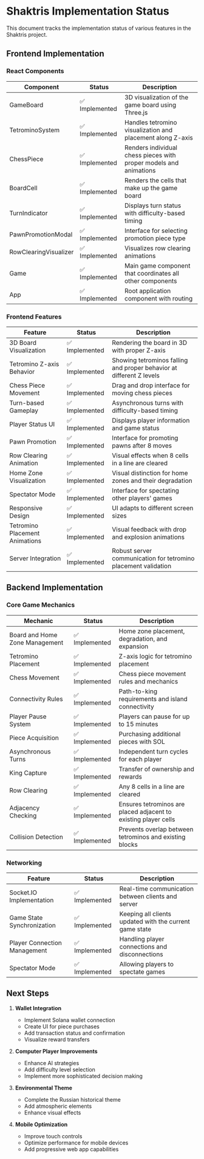 # Shaktris Implementation Status

This document tracks the implementation status of various features in the Shaktris project.

## Frontend Implementation

### React Components
| Component | Status | Description |
|-----------|--------|-------------|
| GameBoard | ✅ Implemented | 3D visualization of the game board using Three.js |
| TetrominoSystem | ✅ Implemented | Handles tetromino visualization and placement along Z-axis |
| ChessPiece | ✅ Implemented | Renders individual chess pieces with proper models and animations |
| BoardCell | ✅ Implemented | Renders the cells that make up the game board |
| TurnIndicator | ✅ Implemented | Displays turn status with difficulty-based timing |
| PawnPromotionModal | ✅ Implemented | Interface for selecting promotion piece type |
| RowClearingVisualizer | ✅ Implemented | Visualizes row clearing animations |
| Game | ✅ Implemented | Main game component that coordinates all other components |
| App | ✅ Implemented | Root application component with routing |

### Frontend Features
| Feature | Status | Description |
|---------|--------|-------------|
| 3D Board Visualization | ✅ Implemented | Rendering the board in 3D with proper Z-axis |
| Tetromino Z-axis Behavior | ✅ Implemented | Showing tetrominos falling and proper behavior at different Z levels |
| Chess Piece Movement | ✅ Implemented | Drag and drop interface for moving chess pieces |
| Turn-based Gameplay | ✅ Implemented | Asynchronous turns with difficulty-based timing |
| Player Status UI | ✅ Implemented | Displays player information and game status |
| Pawn Promotion | ✅ Implemented | Interface for promoting pawns after 8 moves |
| Row Clearing Animation | ✅ Implemented | Visual effects when 8 cells in a line are cleared |
| Home Zone Visualization | ✅ Implemented | Visual distinction for home zones and their degradation |
| Spectator Mode | ✅ Implemented | Interface for spectating other players' games |
| Responsive Design | ✅ Implemented | UI adapts to different screen sizes |
| Tetromino Placement Animations | ✅ Implemented | Visual feedback with drop and explosion animations |
| Server Integration | ✅ Implemented | Robust server communication for tetromino placement validation |

## Backend Implementation

### Core Game Mechanics
| Mechanic | Status | Description |
|----------|--------|-------------|
| Board and Home Zone Management | ✅ Implemented | Home zone placement, degradation, and expansion |
| Tetromino Placement | ✅ Implemented | Z-axis logic for tetromino placement |
| Chess Movement | ✅ Implemented | Chess piece movement rules and mechanics |
| Connectivity Rules | ✅ Implemented | Path-to-king requirements and island connectivity |
| Player Pause System | ✅ Implemented | Players can pause for up to 15 minutes |
| Piece Acquisition | ✅ Implemented | Purchasing additional pieces with SOL |
| Asynchronous Turns | ✅ Implemented | Independent turn cycles for each player |
| King Capture | ✅ Implemented | Transfer of ownership and rewards |
| Row Clearing | ✅ Implemented | Any 8 cells in a line are cleared |
| Adjacency Checking | ✅ Implemented | Ensures tetrominos are placed adjacent to existing player cells |
| Collision Detection | ✅ Implemented | Prevents overlap between tetrominos and existing blocks |

### Networking
| Feature | Status | Description |
|---------|--------|-------------|
| Socket.IO Implementation | ✅ Implemented | Real-time communication between clients and server |
| Game State Synchronization | ✅ Implemented | Keeping all clients updated with the current game state |
| Player Connection Management | ✅ Implemented | Handling player connections and disconnections |
| Spectator Mode | ✅ Implemented | Allowing players to spectate games |

## Next Steps

1. **Wallet Integration**
   - Implement Solana wallet connection
   - Create UI for piece purchases
   - Add transaction status and confirmation
   - Visualize reward transfers

2. **Computer Player Improvements**
   - Enhance AI strategies
   - Add difficulty level selection
   - Implement more sophisticated decision making

3. **Environmental Theme**
   - Complete the Russian historical theme
   - Add atmospheric elements
   - Enhance visual effects

4. **Mobile Optimization**
   - Improve touch controls
   - Optimize performance for mobile devices
   - Add progressive web app capabilities 